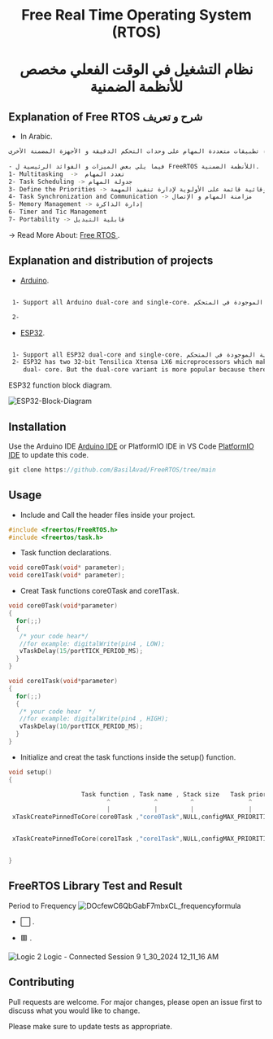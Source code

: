
<h1 align="center"> Free Real Time Operating System (RTOS) </h1>

<h1 align="center"> نظام التشغيل في الوقت الفعلي مخصص للأنظمة الضمنية </h1>

##    Explanation of Free RTOS                   شرح و تعريف 

*  In Arabic.

```bash
التعريف: هو نظام التشغيل في الوقت الفعلي مصمم خصيصا للأنظمة الضمنية. يوفر نواة خفيفة الوزن و فعالة تسمح لك بإنشاء تطبيقات متعددة المهام على وحدات التحكم الدقيقة و الأجهزة المضمنة الأخرى.
 
- فيما يلي بعض الميزات و الفوائد الرئيسية ل FreeRTOS اللأنظمة الضمنية.
1- Multitasking  ->  تعدد المهام
2- Task Scheduling -> جدولة المهام 
3- Define the Priorities -> تحديد الأولويات , يستخدم النظام جدولة وقائية قائمة على الأولوية لإدارة تنفيذ المهمة 
4- Task Synchronization and Communication -> مزامنة المهام و الإتصال 
5- Memory Management -> إدارة الذاكرة
6- Timer and Tic Management 
7- Portability -> قابلية التبديل 

```

-> Read More About: [Free RTOS ](https://en.wikipedia.org/wiki/FreeRTOS).

## Explanation and distribution of projects

 * [Arduino](https://github.com/BasilAvad/FreeRTOS/tree/main/Examples/Arduino/ArduinoFreeRTOS).

 ```bash

  1- Support all Arduino dual-core and single-core. نظام التشغيل يدعم المتحكمات الدقيقة من هذا النوع مع الأنتباه الى تحديث الكود بحسب عدد الأنوية الموجودة في المتحكم

  2- 

 ```

 * [ESP32](https://github.com/BasilAvad/FreeRTOS/tree/main/Examples/ESP32/FreeRTOS).

 ```bash

  1- Support all ESP32 dual-core and single-core. نظام التشغيل يدعم المتحكمات الدقيقة من هذا النوع مع الأنتباه الى تحديث الكود بحسب عدد الأنوية الموجودة في المتحكم
  2- ESP32 has two 32-bit Tensilica Xtensa LX6 microprocessors which makes it a powerful dual-core (core0 and core1) microcontroller. It is available in two variants single-core and 
     dual- core. But the dual-core variant is more popular because there is no significant price difference.


 ```
ESP32 function block diagram.


![ESP32-Block-Diagram](https://github.com/BasilAvad/FreeRTOS/assets/69681817/dc83c3b1-b488-4d12-b306-ee6c3d44a592)


## Installation

Use the Arduino IDE [Arduino IDE](https://www.arduino.cc/en/software) or PlatformIO IDE in VS Code [PlatformIO IDE](https://platformio.org) to update this code.

```cpp
git clone https://github.com/BasilAvad/FreeRTOS/tree/main

```

## Usage

* Include and Call the header files  inside your project.

```cpp
#include <freertos/FreeRTOS.h>
#include <freertos/task.h>
```

* Task function declarations.

```cpp
void core0Task(void* parameter);
void core1Task(void* parameter);
```

*  Creat Task functions core0Task and core1Task.

```cpp
void core0Task(void*parameter)
{
  for(;;)
  {
   /* your code hear*/
   //for example: digitalWrite(pin4 , LOW);
   vTaskDelay(15/portTICK_PERIOD_MS);
  }
}

void core1Task(void*parameter)
{
  for(;;)
  {
   /* your code hear  */
   //for example: digitalWrite(pin4 , HIGH);
   vTaskDelay(10/portTICK_PERIOD_MS);
  }
}
```
*  Initialize and creat the task functions inside the setup() function.
```cpp
void setup()
{

                    Task function , Task name , Stack size   Task priority   , Task handle  Task core (0 or 1 for ESP32)
                           ^            ^         ^               ^                  ^         ^
                           |            |         |               |                  |         |
 xTaskCreatePinnedToCore(core0Task ,"core0Task",NULL,configMAX_PRIORITIES - 1,      NULL  ,    0);


 xTaskCreatePinnedToCore(core1Task ,"core1Task",NULL,configMAX_PRIORITIES - 1,      NULL  ,    1);


}
```
## FreeRTOS Library Test and Result


Period to  Frequency             ![DOcfewC6QbGabF7mbxCL_frequencyformula](https://github.com/BasilAvad/FreeRTOS/assets/69681817/4eaa119b-8f84-425e-9601-0dd5f6ed9c17)
                      
 * ⬜ .


 * 🟥 .

![Logic 2  Logic - Connected   Session 9  1_30_2024 12_11_16 AM](https://github.com/BasilAvad/FreeRTOS/assets/69681817/a328ba22-5423-4b05-bcf0-fd172b7ae8bb)

## Contributing



Pull requests are welcome. For major changes, please open an issue first to discuss what you would like to change.



Please make sure to update tests as appropriate.

